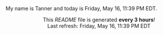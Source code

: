 My name is Tanner and today is Friday, May 16, 11:39 PM EDT.

<p align="center">This <i>README</i> file is generated <b>every 3 hours</b>!</br>Last refresh: Friday, May 16, 11:39 PM EDT<br /></p>
